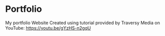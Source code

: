 # Portfolio
My portfolio Website
Created using tutorial provided by Traversy Media on YouTube: https://youtu.be/gYzHS-n2gqU
